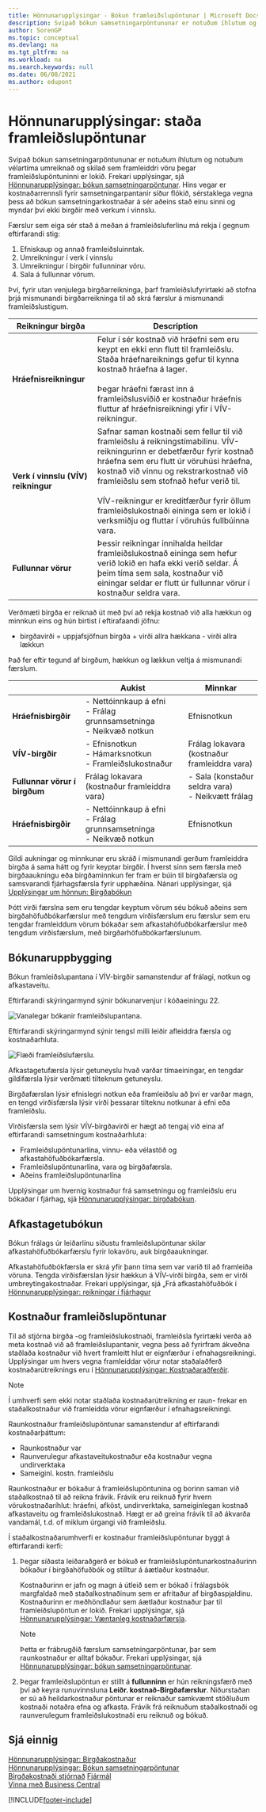 ```yaml
---
title: Hönnunarupplýsingar - Bókun framleiðslupöntunar | Microsoft Docs
description: Svipað bókun samsetningarpöntununar er notuðum íhlutum og notuðum vélartíma umreiknað og skilað sem framleiddri vöru þegar framleiðslupöntuninni er lokið.
author: SorenGP
ms.topic: conceptual
ms.devlang: na
ms.tgt_pltfrm: na
ms.workload: na
ms.search.keywords: null
ms.date: 06/08/2021
ms.author: edupont
---
```

# <a name="design-details-production-order-posting" />Hönnunarupplýsingar: staða framleiðslupöntunar
Svipað bókun samsetningarpöntununar er notuðum íhlutum og notuðum vélartíma umreiknað og skilað sem framleiddri vöru þegar framleiðslupöntuninni er lokið. Frekari upplýsingar, sjá [Hönnunarupplýsingar: bókun samsetningarpöntunar](design-details-assembly-order-posting.md). Hins vegar er kostnaðarrennsli fyrir samsetningarpantanir síður flókið, sérstaklega vegna þess að bókun samsetningarkostnaðar á sér aðeins stað einu sinni og myndar því ekki birgðir með verkum í vinnslu.


Færslur sem eiga sér stað á meðan á framleiðsluferlinu má rekja í gegnum eftirfarandi stig:  

1.  Efniskaup og annað framleiðsluinntak.  
2.  Umreikningur í verk í vinnslu  
3.  Umreikningur í birgðir fullunninar vöru.  
4.  Sala á fullunnar vörum.  

Því, fyrir utan venjulega birgðarreikninga, þarf framleiðslufyrirtæki að stofna þrjá mismunandi birgðarreikninga til að skrá færslur á mismunandi framleiðslustigum.  

|Reikningur birgða|Description|  
|-----------------------|---------------------------------------|  
|**Hráefnisreikningur**|Felur í sér kostnað við hráefni sem eru keypt en ekki enn flutt til framleiðslu. Staða hráefnareiknings gefur til kynna kostnað hráefna á lager.<br /><br /> Þegar hráefni færast inn á framleiðslusviðið er kostnaður hráefnis fluttur af hráefnisreikningi yfir í VÍV-reikningur.|  
|**Verk í vinnslu (VÍV) reikningur**|Safnar saman kostnaði sem fellur til við framleiðslu á reikningstímabilinu. VÍV-reikningurinn er debetfærður fyrir kostnað hráefna sem eru flutt úr vöruhúsi hráefna, kostnað við vinnu og rekstrarkostnað við framleiðslu sem stofnað hefur verið til.<br /><br /> VÍV-reikningur er kreditfærður fyrir öllum framleiðslukostnaði eininga sem er lokið í verksmiðju og fluttar í vöruhús fullbúinna vara.|  
|**Fullunnar vörur**|Þessir reikningar innihalda heildar framleiðslukostnað eininga sem hefur verið lokið en hafa ekki verið seldar. Á þeim tíma sem sala, kostnaður við einingar seldar er flutt úr fullunnar vörur í kostnaður seldra vara.|  

Verðmæti birgða er reiknað út með því að rekja kostnað við alla hækkun og minnkun eins og hún birtist í eftirafaandi jöfnu:  

* birgðavirði = uppjafsjöfnun birgða + virði allra hækkana - virði allra lækkun  

Það fer eftir tegund af birgðum, hækkun og lækkun veltja á mismunandi færslum.  

||Aukist|Minnkar|  
|-|---------------|---------------|  
|**Hráefnisbirgðir**|-   Nettóinnkaup á efni<br />-   Frálag grunnsamsetninga<br />-   Neikvæð notkun|Efnisnotkun|  
|**VÍV-birgðir**|-   Efnisnotkun<br />-   Hámarksnotkun<br />-   Framleiðslukostnaður|Frálag lokavara (kostnaður framleiddra vara)|  
|**Fullunnar vörur í birgðum**|Frálag lokavara (kostnaður framleiddra vara)|-   Sala (konstaður seldra vara)<br />-   Neikvætt frálag|  
|**Hráefnisbirgðir**|-   Nettóinnkaup á efni<br />-   Frálag grunnsamsetninga<br />-   Neikvæð notkun|Efnisnotkun|  

Gildi aukningar og minnkunar eru skráð í mismunandi gerðum framleiddra birgða á sama hátt og fyrir keyptar birgðir. Í hverst sinn sem færsla með birgðaaukningu eða birgðaminnkun fer fram er búin til birgðafærsla og samsvarandi fjárhagsfærsla fyrir upphæðina. Nánari upplýsingar, sjá [Upplýsingar um hönnun: Birgðabókun](design-details-inventory-posting.md)  

Þótt virði færslna sem eru tengdar keyptum vörum séu bókuð aðeins sem birgðahöfuðbókarfærslur með tengdum virðisfærslum eru færslur sem eru tengdar framleiddum vörum bókaðar sem afkastahöfuðbókarfærslur með tengdum virðisfærslum, með birgðarhöfuðbókarfærslunum.  

## <a name="posting-structure" />Bókunaruppbygging
Bókun framleiðslupantana í VÍV-birgðir samanstendur af frálagi, notkun og afkastaveitu.  

Eftirfarandi skýringarmynd sýnir bókunarvenjur í kóðaeiningu 22.  

![Vanalegar bókanir framleiðslupantana.](media/design_details_inventory_costing_14_production_posting_1.png "Vanalegar bókanir birgðapantana")  

Eftirfarandi skýringarmynd sýnir tengsl milli leiðir afleiddra færsla og kostnaðarhluta.  

![Flæði framleiðslufærslu.](media/design_details_inventory_costing_14_production_posting_2.png "Flæði framleiðslufærslna")  

Afkastagetufærsla lýsir getuneyslu hvað varðar tímaeiningar, en tengdar gildifærsla lýsir verðmæti tilteknum getuneyslu.  

Birgðafærslan lýsir efnislegri notkun eða framleiðslu að því er varðar magn, en tengd virðisfærsla lýsir virði þessarar tilteknu notkunar á efni eða framleiðslu.  

Virðisfærsla sem lýsir VÍV-birgðavirði er hægt að tengaj við eina af eftirfarandi samsetningum kostnaðarhluta:  

-   Framleiðslupöntunarlína, vinnu- eða vélastöð og afkastahöfuðbókarfærsla.  
-   Framleiðslupöntunarlína, vara og birgðafærsla.  
-   Aðeins framleiðslupöntunarlína  

Upplýsingar um hvernig kostnaður frá samsetningu og framleiðslu eru bókaðar í fjárhag, sjá [Hönnunarupplýsingar: birgðabókun](design-details-inventory-posting.md).  

## <a name="capacity-posting" />Afkastagetubókun
Bókun frálags úr leiðarlínu síðustu framleiðslupöntunar skilar afkastahöfuðbókarfærslu fyrir lokavöru, auk birgðaaukningar.  

 Afkastahöfuðbókfærsla er skrá yfir þann tíma sem var varið til að framleiða vöruna. Tengda virðisfærslan lýsir hækkun á VÍV-virði birgða, sem er virði umbreytingakostnaðar. Frekari upplýsingar, sjá „Frá afkastahöfuðbók í [Hönnunarupplýsingar: reikningar í fjárhagur](design-details-accounts-in-the-general-ledger.md)  

## <a name="production-order-costing" />Kostnaður framleiðslupöntunar
 Til að stjórna birgða -og framleiðslukostnaði, framleiðsla fyrirtæki verða að meta kostnað við að framleiðslupantanir, vegna þess að fyrirfram ákveðna staðlaða kostnaður við hvert framleitt hlut er eignfærður í efnahagsreikningi. Upplýsingar um hvers vegna framleiddar vörur notar staðalaðferð kostnaðarútreiknings eru í [Hönnunarupplýsingar: Kostnaðaraðferðir](design-details-costing-methods.md).  

> [!NOTE]  
>  Í umhverfi sem ekki notar staðlaða kostnaðarútreikning er  raun- frekar en staðalkostnaður við framleidda vörur eignfærður í efnahagsreikningi.  

Raunkostnaður framleiðslupöntunar samanstendur af eftirfarandi kostnaðarþáttum:  

-   Raunkostnaður var  
-   Raunverulegur afkastaveitukostnaður eða kostnaður vegna undirverktaka  
-   Sameiginl. kostn. framleiðslu  

Raunkostnaður er bókaður á framleiðslupöntunina og borinn saman við staðalkostnað til að reikna frávik. Frávik eru reiknuð fyrir hvern vörukostnaðaríhlut: hráefni, afköst, undirverktaka, sameiginlegan kostnað afkastaveitu og framleiðslukostnað. Hægt er að greina frávik til að ákvarða vandamál, t.d. of miklum úrgangi við framleiðslu.  

Í staðalkostnaðarumhverfi er kostnaður framleiðslupöntunar byggt á eftirfarandi kerfi:  

1.  Þegar síðasta leiðaraðgerð er bókuð er framleiðslupöntunarkostnaðurinn bókaður í birgðahöfuðbók og stilltur á áætlaður kostnaður.  

    Kostnaðurinn er jafn og magn á útleið sem er bókað í frálagsbók margfaldað með staðalkostnaðinum sem er afritaður af birgðaspjaldinu. Kostnaðurinn er meðhöndlaður sem áætlaður kostnaður þar til framleiðslupöntun er lokið. Frekari upplýsingar, sjá [Hönnunarupplýsingar: Væntanleg kostnaðarfærsla](design-details-expected-cost-posting.md).  

    > [!NOTE]  
    >  Þetta er frábrugðið færslum samsetningarpöntunar, þar sem raunkostnaður er alltaf bókaður. Frekari upplýsingar, sjá [Hönnunarupplýsingar: bókun samsetningarpöntunar](design-details-assembly-order-posting.md).  
2.  Þegar framleiðslupöntun er stillt á **fullunninn** er hún reikningsfærð með því að keyra runuvinnsluna **Leiðr. kostnað-Birgðafærslur**. Niðurstaðan er sú að heildarkostnaður pöntunar er reiknaður samkvæmt stöðluðum kostnaði notaðra efna og afkasta. Frávik frá reiknuðum staðalkostnaði og raunverulegum framleiðslukostnaði eru reiknuð og bókuð.  

## <a name="see-also" />Sjá einnig
 [Hönnunarupplýsingar: Birgðakostnaður](design-details-inventory-costing.md)   
 [Hönnunarupplýsingar: Bókun samsetningarpöntunar](design-details-assembly-order-posting.md)  
 [Birgðakostnaði stjórnað](finance-manage-inventory-costs.md) [Fjármál](finance.md)  
 [Vinna með Business Central](ui-work-product.md)


[!INCLUDE[footer-include](includes/footer-banner.md)]
